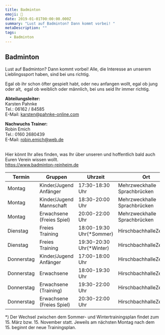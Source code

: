 ```yaml
---
title: Badminton
emoji: 🏸
date: 2019-01-01T00:00:00.000Z
summary: "Lust auf Badminton? Dann kommt vorbei! "
metaDescription: ""
tags:
  - Badminton
---
```

## Badminton

Lust auf Badminton? Dann kommt vorbei! Alle, die Interesse an unserem Lieblingssport haben, sind bei uns richtig.

Egal ob ihr schon öfter gespielt habt, oder neu anfangen wollt, egal ob jung oder alt,  egal ob weiblich oder männlich, bei uns seid Ihr immer richtig.

**Abteilungsleiter:**\
Karsten Pahnke\
Tel.: 06162 / 84585\
E-Mail: [karsten@pahnke-online.com](mailto:karsten@pahnke-online.com)

**Nachwuchs Trainer:**\
Robin Emich\
Tel.: 0160 2680439\
E-Mail: [robin.emich@web.de](mailto:robin.emich@web.de)

[](https://www.badminton-reinheim.de)\
Hier könnt Ihr alles finden, was Ihr über unseren und hoffentlich bald auch Euren Verein wissen wollt.\
<https://www.badminton-reinheim.de>

| **Termin** | **Gruppen**               | **Uhrzeit**              | **Ort**                       |
| ---------- | ------------------------- | ------------------------ | ----------------------------- |
| Montag     | Kinder/Jugend Anfänger    | 17:30-18:30 Uhr          | M﻿ehrzweckhalle Sprachbrücken |
| Montag     | Kinder/Jugend Mannschaft  | 18:30-20:00 Uhr          | M﻿ehrzweckhalle Sprachbrücken |
| Montag     | Erwachsene (Freies Spiel) | 20:00-22:00 Uhr          | M﻿ehrzweckhalle Sprachbrücken |
| Dienstag   | Freies Training           | 18:00-19:30 Uhr(*Sommer) | HirschbachhalleZeilhard       |
| Dienstag   | Freies Training           | 19:30-20:30 Uhr(*Winter) | HirschbachhalleZeilhard       |
| Donnerstag | Kinder/Jugend Anfänger    | 17:00-18:00 Uhr          | HirschbachhalleZeilhard       |
| Donnerstag | Erwachsene                | 18:00-19:30 Uhr          | HirschbachhalleZeilhard       |
| Donnerstag | Erwachsene (Training)     | 19:30-22:00 Uhr          | HirschbachhalleZeilhard       |
| Donnerstag | Erwachsene (Freies Spiel) | 20:30-22:00 Uhr          | HirschbachhalleZeilhard       |

\*) Der Wechsel zwischen dem Sommer- und Wintertrainingsplan findet zum 15. März bzw. 15. November statt. Jeweils am nächsten Montag nach dem 15. beginnt der neue Trainingsplan.